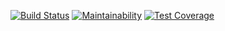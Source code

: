 [![Build Status](https://travis-ci.org/GiuntaJ/Bootcamp.svg?branch=master)](https://travis-ci.org/GiuntaJ/Bootcamp)
[![Maintainability](https://api.codeclimate.com/v1/badges/f264c3c72ff7f6de1e0f/maintainability)](https://codeclimate.com/github/GiuntaJ/SwEng_Bootcamp/maintainability)
[![Test Coverage](https://api.codeclimate.com/v1/badges/f264c3c72ff7f6de1e0f/test_coverage)](https://codeclimate.com/github/GiuntaJ/SwEng_Bootcamp/test_coverage)